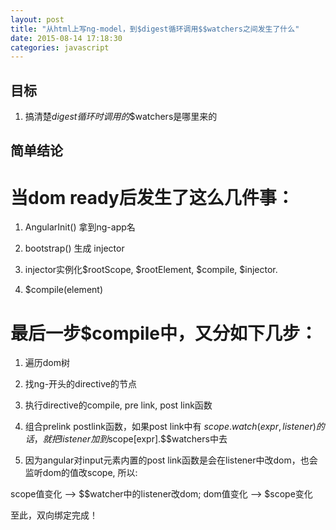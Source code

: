 ```yaml
---
layout: post
title: "从html上写ng-model，到$digest循环调用$$watchers之间发生了什么"
date: 2015-08-14 17:18:30
categories: javascript
---
```


## 目标
1. 搞清楚$digest循环时调用的$$watchers是哪里来的

## 简单结论

# 当dom ready后发生了这么几件事：

1. AngularInit() 拿到ng-app名

2. bootstrap() 生成 injector

3. injector实例化$rootScope, $rootElement, $compile, $injector.

4. $compile(element)

# 最后一步$compile中，又分如下几步：

1. 遍历dom树

2. 找ng-开头的directive的节点

3. 执行directive的compile, pre link, post link函数

4. 组合prelink postlink函数，如果post link中有 $scope.watch(expr, listener)的话，就把listener加到$scope[expr].$$watchers中去

5. 因为angular对input元素内置的post link函数是会在listener中改dom，也会监听dom的值改scope, 所以:

scope值变化 --> $$watcher中的listener改dom; 
dom值变化   --> $scope变化

至此，双向绑定完成！

